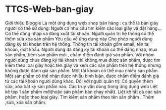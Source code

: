 # TTCS-Web-ban-giay
Giới thiệu Bloggle Là một ứng dụng web shop bán hàng : cụ thể là bán giày người có thể sử dụng: Người có nhu cầu tìm kiếm các loại giày và đặt hàng… Có thể đăng nhập và đăng xuất tài khoản. Người quản trị hệ thống có thể thêm sửa xóa sản phẩm  Yêu cầu về ứng dụng này Cho phép người dùng đăng ký tài khoản trên hệ thống. Thông tin tài khoản gồm email, tên tài khoản, mật khẩu. Người dùng đã đăng ký tài khoản có thể đăng nhập, mua sản phẩm,thêm sản phẩm mới , chấm điểm đánh giá sản phẩm. Với nhóm người dùng chưa đăng ký tài khoản thì không mua được sản phẩm, được tìm kiếm theo loai giày hoặc tên giày và xem các sản phẩm trên hệ thống nhưng không được đánh giá sản phẩm. Một tài khoản có thể mua nhiều sản phẩm. Một sản phẩm  có thể nhận được nhiều bình luận, được chấm điểm đánh giá từ các tài khoản người dùng khác. Đối với người quản trị: Có quyền thêm sửa, xóa bất kỳ sản phẩm nào.      Các truy vấn dùng trong ứng dụng web Liệt kê top 1 sản phẩm mới(hoặc sản phẩm bán chạy nhất). Liệt kê tất cả các sản phẩm, hoặc theo loại giày. Tìm kiếm sản phẩm theo tên sản phẩm . Thêm ,sửa, xóa sản phẩm. 
